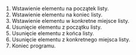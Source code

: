 1. Wstawienie elementu na początek listy.
2. Wstawienie elementu na koniec listy.
3. Wstawienie elementu w konkretne miejsce listy.
4. Usunięcie elementu z początku listy.
5. Usunięcie elementu z końca listy.
6. Usunięcie elementu z konkretnego miejsca listy.
0. Koniec programu.
